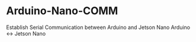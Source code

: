 # Arduino-Nano-COMM
Establish Serial Communication between Arduino and Jetson Nano
Arduino <-> Jetson Nano
